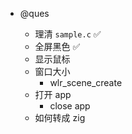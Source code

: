 - @ques

  - 理清 `sample.c` ✅
  - 全屏黑色 ✅
  - 显示鼠标
  - 窗口大小
    - wlr_scene_create
  - 打开 app
    - close app
  - 如何转成 zig
